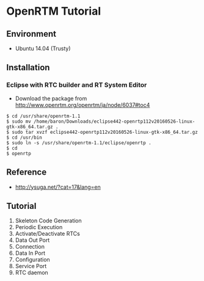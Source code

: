 # OpenRTM Tutorial

## Environment
* Ubuntu 14.04 (Trusty)


## Installation

### Eclipse with RTC builder and RT System Editor
* Download the package from http://www.openrtm.org/openrtm/ja/node/6037#toc4
```
$ cd /usr/share/openrtm-1.1
$ sudo mv /home/baron/Downloads/eclipse442-openrtp112v20160526-linux-gtk-x86_64.tar.gz .
$ sudo tar xvzf eclipse442-openrtp112v20160526-linux-gtk-x86_64.tar.gz
$ cd /usr/bin
$ sudo ln -s /usr/share/openrtm-1.1/eclipse/openrtp .
$ cd 
$ openrtp
```

## Reference
* http://ysuga.net/?cat=17&lang=en

## Tutorial
1. Skeleton Code Generation
1. Periodic Execution
1. Activate/Deactivate RTCs
1. Data Out Port
1. Connection
1. Data In Port
1. Configuration
1. Service Port
1. RTC daemon
